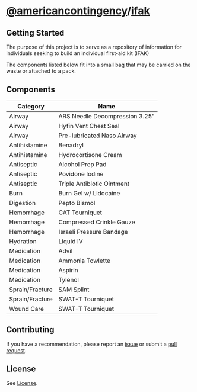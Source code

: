 # [@americancontingency](https://github.com/americancontingency)/[ifak](https://github.com/americancontingency/ifak)

## Getting Started

The purpose of this project is to serve as a repository of information for individuals seeking to build an individual first-aid kit (IFAK)

The components listed below fit into a small bag that may be carried on the waste or attached to a pack.

## Components

| Category | Name |
| --- | --- |
| Airway | ARS Needle Decompression 3.25" |
| Airway | Hyfin Vent Chest Seal |
| Airway | Pre-lubricated Naso Airway |
| Antihistamine | Benadryl |
| Antihistamine | Hydrocortisone Cream |
| Antiseptic | Alcohol Prep Pad |
| Antiseptic | Povidone Iodine |
| Antiseptic | Triple Antibiotic Ointment |
| Burn | Burn Gel w/ Lidocaine |
| Digestion | Pepto Bismol |
| Hemorrhage | CAT Tourniquet |
| Hemorrhage | Compressed Crinkle Gauze |
| Hemorrhage | Israeli Pressure Bandage |
| Hydration | Liquid IV |
| Medication | Advil |
| Medication | Ammonia Towlette |
| Medication | Aspirin |
| Medication | Tylenol |
| Sprain/Fracture | SAM Splint |
| Sprain/Fracture | SWAT-T Tourniquet |
| Wound Care | SWAT-T Tourniquet |

## Contributing

If you have a recommendation, please report an [issue](https://docs.github.com/en/github/managing-your-work-on-github/creating-an-issue) or submit a [pull request](https://docs.github.com/en/github/collaborating-with-issues-and-pull-requests/creating-a-pull-request).

## License 

See [License](/LICENSE).
